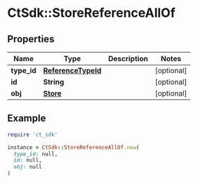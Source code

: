 # CtSdk::StoreReferenceAllOf

## Properties

| Name | Type | Description | Notes |
| ---- | ---- | ----------- | ----- |
| **type_id** | [**ReferenceTypeId**](ReferenceTypeId.md) |  | [optional] |
| **id** | **String** |  | [optional] |
| **obj** | [**Store**](Store.md) |  | [optional] |

## Example

```ruby
require 'ct_sdk'

instance = CtSdk::StoreReferenceAllOf.new(
  type_id: null,
  id: null,
  obj: null
)
```

